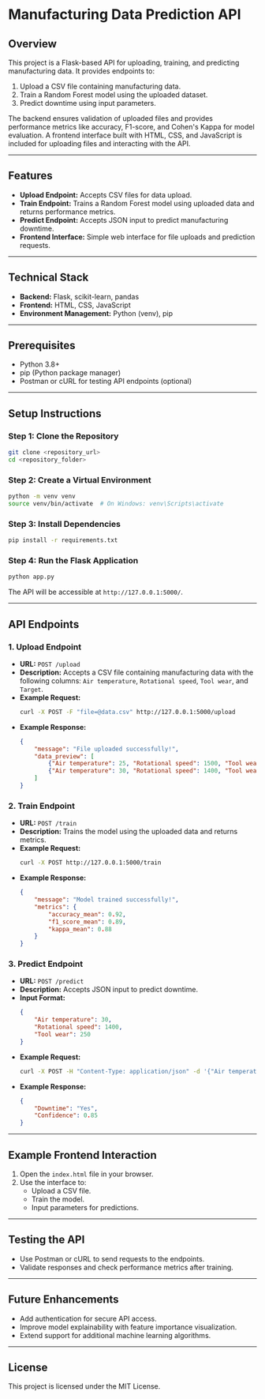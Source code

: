 # Manufacturing Data Prediction API

## Overview
This project is a Flask-based API for uploading, training, and predicting manufacturing data. It provides endpoints to:
1. Upload a CSV file containing manufacturing data.
2. Train a Random Forest model using the uploaded dataset.
3. Predict downtime using input parameters.

The backend ensures validation of uploaded files and provides performance metrics like accuracy, F1-score, and Cohen's Kappa for model evaluation. A frontend interface built with HTML, CSS, and JavaScript is included for uploading files and interacting with the API.

---

## Features
- **Upload Endpoint:** Accepts CSV files for data upload.
- **Train Endpoint:** Trains a Random Forest model using uploaded data and returns performance metrics.
- **Predict Endpoint:** Accepts JSON input to predict manufacturing downtime.
- **Frontend Interface:** Simple web interface for file uploads and prediction requests.

---

## Technical Stack
- **Backend:** Flask, scikit-learn, pandas
- **Frontend:** HTML, CSS, JavaScript
- **Environment Management:** Python (venv), pip

---

## Prerequisites
- Python 3.8+
- pip (Python package manager)
- Postman or cURL for testing API endpoints (optional)

---

## Setup Instructions

### Step 1: Clone the Repository
```bash
git clone <repository_url>
cd <repository_folder>
```

### Step 2: Create a Virtual Environment
```bash
python -m venv venv
source venv/bin/activate  # On Windows: venv\Scripts\activate
```

### Step 3: Install Dependencies
```bash
pip install -r requirements.txt
```

### Step 4: Run the Flask Application
```bash
python app.py
```

The API will be accessible at `http://127.0.0.1:5000/`.

---

## API Endpoints

### 1. **Upload Endpoint**
- **URL:** `POST /upload`
- **Description:** Accepts a CSV file containing manufacturing data with the following columns: `Air temperature`, `Rotational speed`, `Tool wear`, and `Target`.
- **Example Request:**
  ```bash
  curl -X POST -F "file=@data.csv" http://127.0.0.1:5000/upload
  ```
- **Example Response:**
  ```json
  {
      "message": "File uploaded successfully!",
      "data_preview": [
          {"Air temperature": 25, "Rotational speed": 1500, "Tool wear": 200, "Target": "Yes"},
          {"Air temperature": 30, "Rotational speed": 1400, "Tool wear": 250, "Target": "No"}
      ]
  }
  ```

### 2. **Train Endpoint**
- **URL:** `POST /train`
- **Description:** Trains the model using the uploaded data and returns metrics.
- **Example Request:**
  ```bash
  curl -X POST http://127.0.0.1:5000/train
  ```
- **Example Response:**
  ```json
  {
      "message": "Model trained successfully!",
      "metrics": {
          "accuracy_mean": 0.92,
          "f1_score_mean": 0.89,
          "kappa_mean": 0.88
      }
  }
  ```

### 3. **Predict Endpoint**
- **URL:** `POST /predict`
- **Description:** Accepts JSON input to predict downtime.
- **Input Format:**
  ```json
  {
      "Air temperature": 30,
      "Rotational speed": 1400,
      "Tool wear": 250
  }
  ```
- **Example Request:**
  ```bash
  curl -X POST -H "Content-Type: application/json" -d '{"Air temperature": 30, "Rotational speed": 1400, "Tool wear": 250}' http://127.0.0.1:5000/predict
  ```
- **Example Response:**
  ```json
  {
      "Downtime": "Yes",
      "Confidence": 0.85
  }
  ```

---

## Example Frontend Interaction
1. Open the `index.html` file in your browser.
2. Use the interface to:
   - Upload a CSV file.
   - Train the model.
   - Input parameters for predictions.

---

## Testing the API
- Use Postman or cURL to send requests to the endpoints.
- Validate responses and check performance metrics after training.


---

## Future Enhancements
- Add authentication for secure API access.
- Improve model explainability with feature importance visualization.
- Extend support for additional machine learning algorithms.

---

## License
This project is licensed under the MIT License.

